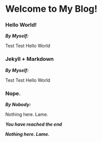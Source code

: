 # Welcome to My Blog!

### Hello World!
***By Myself:***

Test Test Hello World

### Jekyll + Markdown
***By Myself:***

Test Test Hello World

### Nope.
***By Nobody:***

Nothing here. Lame.




***You have reached the end***

***Nothing here. Lame.***
